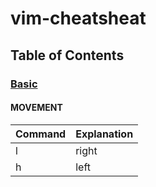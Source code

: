 # vim-cheatsheat

## Table of Contents

### [Basic](#basic)

#### MOVEMENT

| Command | Explanation |
| ------- | ----------- |
| l       | right       |
| h       | left        |
